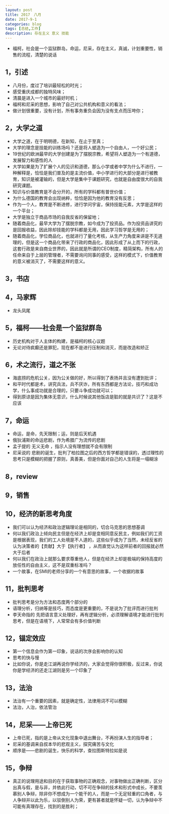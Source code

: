```yaml
---
layout: post
title: 2017　八月 
date: 2017-9-1
categories: blog
tags: [总结,工作]
description: 存在主义 意义 技能
---
```


* 福柯，社会是一个监狱群岛，命运，尼采，存在主义，真诚，计划重要性，销售的流程，清楚的说话



## 1，引述

* 八月份，度过了培训最轻松的时光；
* 感受重庆成都的独特风味；
* 清晨是进入一个城市的最好时机；
* 福柯和尼采的思想，影响了自己对公共机构和意义的看法；
* 做计划很重要，没有计划，所有事务重负会因为没有支点而压垮你；


## 2，大学之道

* 大学之道，在于明明德，在新知，在止于至真；
* 大学的理念是技能的训练场吗？还是将人塑造为一个自由人，一个好公民；
* 19世纪的欧洲最早的大学创建是为了摆脱宗教，希望将人塑造为一个有道德，发展智力和感性的人
* 大学如果是为了扩展个人的见识和道德，那么小学或者中学为什么不进行，一种解释是，恰恰是我们普及的是主流价值，中小学进行的大部分是进行被教育，知识是被灌输的，但是大学是集中于课题研究，也就是自由度很大的自我研究课题。
* 知识与价值教育是不会分开的，所有的学科都有普世价值；
* 为什么德国的教育会出现纳粹，恰恰是因为他的教育没有反思；
* 作为一个人，教育是不断进修，进行学问宇宙，保持技能元素，大学是这样的一个平台；
* 大学是独立于商品市场的自我反省的保留地；
* 随着商品化，最早大学为了摆脱宗教，如今成为了投资品。作为投资品讲究的是回报收益，因此除却技能的学科都是无用，因此学习哲学是无用的；
* 随着商品化，学位商品化，也就进行了量化考核，从生产力角度来讲是不无道理的，但是这一个商品化带来了行政的商品化，因此形成了从上而下的行政，这套行政是来自商业世界的，因此就是所谓的CEO制度，精简架构，所有人的任命来自于上层的管理者，不需要询问同事的感受，这样的模式下，价值教育的意义被消灭了，不需要这样的意义。


## 3，书店

## 4，马家辉

* 龙头凤尾



## 5，福柯——社会是一个监狱群岛

* 历史机构对于人主体的构建，是福柯的核心议题
* 无论对待疯癫还是罪犯，现在都不是进行压制和消灭，而是改造和矫正


## 6，术之流行，道之不张

* 海底捞的危机公关，因为公关做的好，所以得到了表扬并且没有遭到批评；
* 和平时代都是术，讲究兵法，兵不厌诈，所有东西都是方法论，技巧和成功学，什么事成功就是合理的，只要斗争成功就可以；
* 得到原谅是因为集体无意识，什么时候说其他饭店是脏的就是共识了？这是不应该

## 7，命运

* 命运，是命，先天限制；运，则是后天机遇
* 俄狄浦斯的命运悲剧，作为希腊广为流传的悲剧
* 孟子提的 无义无命 ，指示人没有理想就不会有限制
* 尼采说的 悲剧的诞生，批判了柏拉图之后的西方哲学都是错误的，透过理性的思考只是模糊的把握了原则，真善美，但是你面对自己的人生将是一塌糊涂


## 8，review

## 9，销售


## 10，经济的新思考角度

* 我们可以认为经济和政治逻辑理论是相同的，切合马克思的思想基调
* 何以我们政治上倾向民主但是在经济上却是变相同意反民主，例如我们的工资是根据表现，我们的工人处境是不人道的，这些似乎成为了当然，未经反省的认为决策者的【贡献】大于【执行者】
，从而直觉认为这样前者的回报就必然大于后者
* 何以我们在政治上就那么要求尊重他人，但是在经济上却是极端的保持高度的放任性的自由主义，这不是双重标准吗？
* 一个故事，在SMI的老师分享的一个有意思的故事，一个收据的故事


## 11，批判思考

* 批判思考是分为方法和态度两个部分的
* 语理分析，归纳等是技巧，而态度是更重要的，不是说为了批评而进行批判
* 李天命指的 先把语言意义处理好，再有逻辑分析，必须理解语境才能进行批判思考，但是在语境下，人常常会有多价值判断



## 12，锚定效应

* 第一个信息会作为第一印象，说话的次序会影响你的认知
* 思考的快与慢
* 比如你说，你是走江湖再说你学经济的，大家会觉得你很积极，反过来，你说你是学经济的还走江湖则是另一个印象了


## 13，法治

* 法治有一个重要的因素，就是确定性，法律用词不可以模糊
* 法治，人治，依法管治


## 14，尼采——上帝已死

* 上帝已死，指的是上帝从文化现象中退出舞台，不再扮演人生的指导者；
* 尼采的基调来自叔本华的悲观主义，探究痛苦与文化
* 顺序是——悲剧的诞生，快乐的科学，查拉图斯特拉如是说



## 15，争辩

* 真正的说理用途和目的在于获取事物的正确观念，对事物做出正确判断，区分出真与假，是与非，并依此行动，切不可在争辩的技术和形式中成长，不要羡慕别人争辩，除非你不想成为一个能干的人，而是一个无足轻重的口角者，与人争辩并以此为乐，以驳倒别人为荣，更有甚者就是怀疑一切，认为争辩中不可能有真理存在，找到的是胜利；









